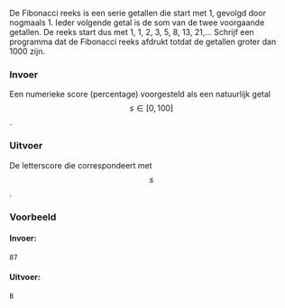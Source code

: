 De Fibonacci reeks is een serie getallen
die start met 1, gevolgd door nogmaals 1. Ieder volgende getal is de som
van de twee voorgaande getallen. De reeks start dus met 1, 1, 2, 3, 5,
8, 13, 21,... Schrijf een programma dat de Fibonacci reeks afdrukt
totdat de getallen groter dan 1000 zijn.

### Invoer

Een numerieke score (percentage) voorgesteld als een natuurlijk getal $$s \in [0, 100]$$.

### Uitvoer

De letterscore die correspondeert met $$s$$.

### Voorbeeld

#### Invoer:

```
87
```

#### Uitvoer:

```
B
```
